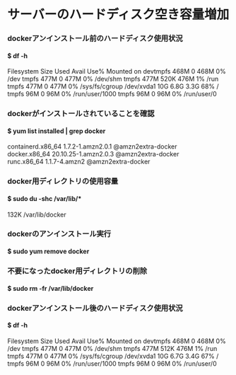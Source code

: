 # サーバーのハードディスク空き容量増加

### dockerアンインストール前のハードディスク使用状況
#### $ df -h
Filesystem      Size  Used Avail Use% Mounted on
devtmpfs        468M     0  468M   0% /dev
tmpfs           477M     0  477M   0% /dev/shm
tmpfs           477M  520K  476M   1% /run
tmpfs           477M     0  477M   0% /sys/fs/cgroup
/dev/xvda1       10G  6.8G  3.3G  68% /
tmpfs            96M     0   96M   0% /run/user/1000
tmpfs            96M     0   96M   0% /run/user/0

### dockerがインストールされていることを確認
#### $ yum list installed | grep docker
containerd.x86_64             1.7.2-1.amzn2.0.1          @amzn2extra-docker     
docker.x86_64                 20.10.25-1.amzn2.0.3       @amzn2extra-docker     
runc.x86_64                   1.1.7-4.amzn2              @amzn2extra-docker 

### docker用ディレクトリの使用容量
#### $ sudo du -shc /var/lib/*
132K    /var/lib/docker

### dockerのアンインストール実行
#### $ sudo yum remove docker

### 不要になったdocker用ディレクトリの削除
#### $ sudo rm -fr /var/lib/docker

### dockerアンインストール後のハードディスク使用状況
#### $ df -h
Filesystem      Size  Used Avail Use% Mounted on
devtmpfs        468M     0  468M   0% /dev
tmpfs           477M     0  477M   0% /dev/shm
tmpfs           477M  512K  476M   1% /run
tmpfs           477M     0  477M   0% /sys/fs/cgroup
/dev/xvda1       10G  6.7G  3.4G  67% /
tmpfs            96M     0   96M   0% /run/user/1000
tmpfs            96M     0   96M   0% /run/user/0